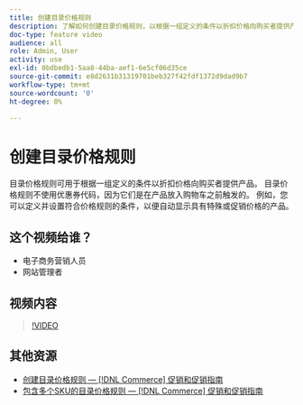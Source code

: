 ```yaml
---
title: 创建目录价格规则
description: 了解如何创建目录价格规则，以根据一组定义的条件以折扣价格向购买者提供产品。
doc-type: feature video
audience: all
role: Admin, User
activity: use
exl-id: 0bdbedb1-5aa8-44ba-aef1-6e5cf06d35ce
source-git-commit: e8d2631b31319701beb327f42fdf1372d9dad9b7
workflow-type: tm+mt
source-wordcount: '0'
ht-degree: 0%

---
```


# 创建目录价格规则

目录价格规则可用于根据一组定义的条件以折扣价格向购买者提供产品。 目录价格规则不使用优惠券代码，因为它们是在产品放入购物车之前触发的。 例如，您可以定义并设置符合价格规则的条件，以便自动显示具有特殊或促销价格的产品。

## 这个视频给谁？

- 电子商务营销人员
- 网站管理者

## 视频内容

>[!VIDEO](https://video.tv.adobe.com/v/343834?quality=12&learn=on)

## 其他资源

- [创建目录价格规则 —  [!DNL Commerce] 促销和促销指南](https://experienceleague.adobe.com/docs/commerce-admin/marketing/promotions/catalog-rules/price-rules-catalog-create.html)
- [包含多个SKU的目录价格规则 —  [!DNL Commerce] 促销和促销指南](https://experienceleague.adobe.com/docs/commerce-admin/marketing/promotions/catalog-rules/price-rule-multiple-sku.html)

